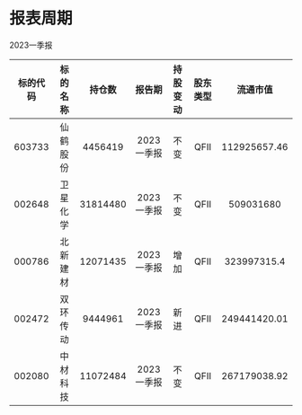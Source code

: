 # 报表周期 

2023一季报

| 标的代码 | 标的名称 | 持仓数 | 报告期 | 持股变动 | 股东类型 | 流通市值 |
|:--:|:--:|:--:|:--:|:--:|:--:|:--:|
|603733|仙鹤股份|4456419|2023一季报|不变|QFII|112925657.46|
|002648|卫星化学|31814480|2023一季报|不变|QFII|509031680|
|000786|北新建材|12071435|2023一季报|增加|QFII|323997315.4|
|002472|双环传动|9444961|2023一季报|新进|QFII|249441420.01|
|002080|中材科技|11072484|2023一季报|不变|QFII|267179038.92|